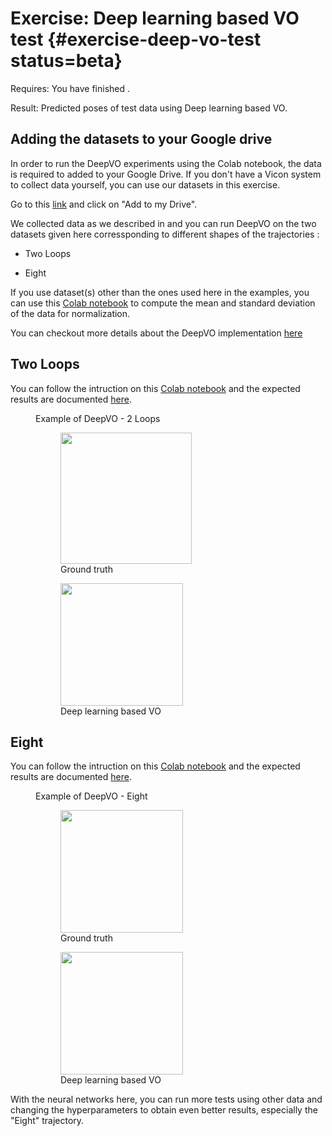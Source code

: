 # Exercise: Deep learning based VO test {#exercise-deep-vo-test status=beta}

<div class='requirements' markdown='1'>

Requires: You have finished [](#exercise-data-collect).

Result: Predicted poses of test data using Deep learning based VO.

</div>


## Adding the datasets to your Google drive
In order to run the DeepVO experiments using the Colab notebook, the data is required to added to your Google Drive. If you don't have a Vicon system to collect data yourself, you can use our datasets in this exercise.


Go to this [link](https://drive.google.com/drive/folders/1hecjZFEk9RHTdPx6eMawwU2jwGtPr_V3?usp=sharing) and click on "Add to my Drive".


We collected data as we described in [](#exercise-data-collect) and you can run DeepVO on the two datasets given here corressponding to different shapes of the trajectories :

* Two Loops  

* Eight


If you use dataset(s) other than the ones used here in the examples, you can use this [Colab notebook](https://colab.research.google.com/drive/1CKTIO4q_IXWS6-PJhLMROhqapQFG92fj) to compute the mean and standard deviation of the data for normalization.

You can checkout more details about the DeepVO implementation [here](https://drive.google.com/drive/folders/1m67FGZ0J3vrX486l492LsnaMlSLFH-WA?usp=sharing)

## Two Loops
You can follow the intruction on this [Colab notebook](https://colab.research.google.com/drive/1AVWgpkVtzAAgbuO01maq3e10fQ2esF05) and the expected results are documented [here](https://drive.google.com/drive/folders/1aIoT-NV3uc3e-PxAvUvvrQ7aJLlC1qhx).

<figure class="flow-subfigures">  
    <figcaption>Example of DeepVO - 2 Loops</figcaption>
    <figure>
        <img style='width:15em'
        src='images/loops4_truth.png'/>
        <figcaption>Ground truth</figcaption>
    </figure>
    <figure>  
        <img style='width:14em' src='images/loops4_DeepVO.png'/>
        <figcaption>Deep learning based VO</figcaption>
    </figure>    
</figure>


## Eight
You can follow the intruction on this [Colab notebook](https://colab.research.google.com/drive/1Z8wg7M-vEDh1-ZWqALco8Bj3Oi1Hz5O_) and the expected results are documented [here](https://drive.google.com/drive/folders/1aIoT-NV3uc3e-PxAvUvvrQ7aJLlC1qhx).  

<figure class="flow-subfigures">  
    <figcaption>Example of DeepVO - Eight</figcaption>
    <figure>
        <img style='width:14em'
        src='images/eight_truth.png'/>
        <figcaption>Ground truth</figcaption>
    </figure>
    <figure>  
        <img style='width:14em' src='images/eight_DeepVO.png'/>
        <figcaption>Deep learning based VO</figcaption>
    </figure>    
</figure>


With the neural networks here, you can run more tests using other data and changing the hyperparameters to obtain even better results, especially the "Eight" trajectory.
